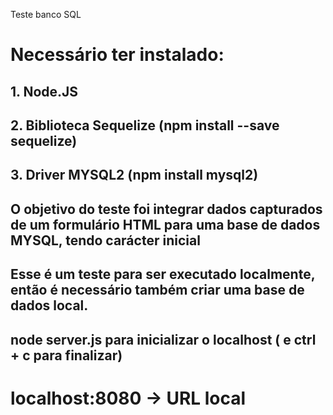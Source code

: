 Teste banco SQL

# Necessário ter instalado:

## 1. Node.JS 
## 2. Biblioteca Sequelize (npm install --save sequelize)
## 3. Driver MYSQL2 (npm install mysql2)

## O objetivo do teste foi integrar dados capturados de um formulário HTML para uma base de dados MYSQL, tendo carácter inicial 

## Esse é um teste para ser executado localmente, então é necessário também criar uma base de dados local.

## node server.js para inicializar o localhost ( e ctrl + c para finalizar)
# localhost:8080 -> URL local 



